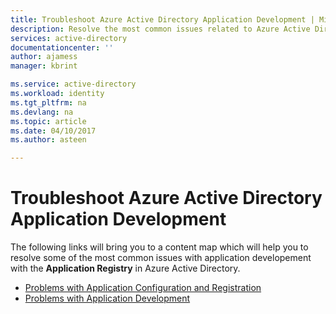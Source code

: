 ```yaml
---
title: Troubleshoot Azure Active Directory Application Development | Microsoft Docs
description: Resolve the most common issues related to Azure Active Directory Application Development
services: active-directory
documentationcenter: ''
author: ajamess
manager: kbrint

ms.service: active-directory
ms.workload: identity
ms.tgt_pltfrm: na
ms.devlang: na
ms.topic: article
ms.date: 04/10/2017
ms.author: asteen

---
```


# Troubleshoot Azure Active Directory Application Development
The following links will bring you to a content map which will help you to resolve some of the most common issues with application developement with the **Application Registry** in Azure Active Directory.

* [Problems with Application Configuration and Registration](active-directory-application-dev-config-content-map.md)
* [Problems with Application Development](active-directory-application-dev-development-content-map.md)
